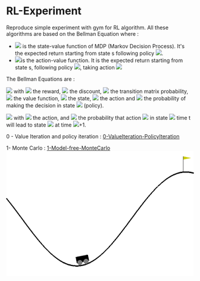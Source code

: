 # RL-Experiment
Reproduce simple experiment with gym for RL algorithm. All these algorithms are based on the Bellman Equation where : 
- <img src="https://render.githubusercontent.com/render/math?math=V^\pi(s)"> is the state-value function of MDP (Markov Decision Process). It's the expected return starting from state s following policy <img src="https://render.githubusercontent.com/render/math?math=\pi">. 
- <img src="https://render.githubusercontent.com/render/math?math=Q^\pi(s)">is the action-value function. It is the expected return starting from state s, following policy <img src="https://render.githubusercontent.com/render/math?math=\pi">, taking action <img src="https://render.githubusercontent.com/render/math?math=a">

The Bellman Equations are : 

<img src="https://render.githubusercontent.com/render/math?math=V_{\pi}(s)=\sum_{a \in \mathcal{A}} \pi(a \mid s)\left(R_{s}^{a}+\sum_{s^{\prime} \in S} \gamma \mathcal{P}_{s s^{\prime}}^{a} V_{\pi}\left(s^{\prime}\right)\right)"> with <img src="https://render.githubusercontent.com/render/math?math=R"> the reward, <img src="https://render.githubusercontent.com/render/math?math=\gamma"> the discount, <img src="https://render.githubusercontent.com/render/math?math=P"> the transition matrix probability, <img src="https://render.githubusercontent.com/render/math?math=V"> the value function, <img src="https://render.githubusercontent.com/render/math?math=s"> the state, <img src="https://render.githubusercontent.com/render/math?math=a"> the action and <img src="https://render.githubusercontent.com/render/math?math=\pi"> the probability of making the decision in state <img src="https://render.githubusercontent.com/render/math?math=s"> (policy).

<img src="https://render.githubusercontent.com/render/math?math=q_{\pi}(s, a)=R_{s}^{a}+\sum_{s^{\prime} \in \mathcal{S}} \gamma \mathcal{P}_{s s^{\prime}}^{a} \underset{a \in \mathcal{A}}{\pi\left(a \mid s^{\prime}\right)} q_{\pi}\left(s^{\prime}, a\right)"> with <img src="https://render.githubusercontent.com/render/math?math=a"> the action, and <img src="https://render.githubusercontent.com/render/math?math=P">  the probability that action <img src="https://render.githubusercontent.com/render/math?math=a"> in state <img src="https://render.githubusercontent.com/render/math?math=s"> time t will lead to state <img src="https://render.githubusercontent.com/render/math?math= s′ "> at time <img src="https://render.githubusercontent.com/render/math?math=t">+1.

0 - Value Iteration and policy iteration : [0-ValueIteration-PolicyIteration](0-ValueIteration-PolicyIteration.ipynb)

1- Monte Carlo : [1-Model-free-MonteCarlo](1-Model-free-MonteCarlo.ipynb)
![MountainCar with Monte Carlo](gif/monte_carlo_moutaincar.gif)

